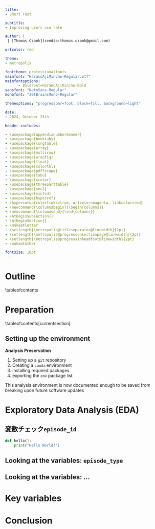```yaml
---
title:
- Short Test

subtitle:
- Improving users use rate

author: |
 | [Thomas Czank](sendto:thomas.czank@gmail.com)

urlcolor: red

theme:
- metropolis

fonttheme: professionalfonts
mainfont: "HaranoAjiMincho-Regular.otf"
mainfontoptions:
      - BoldFont=HaranoAjiMincho-Bold
sansfont: "NotoSans-Regular"
monofont: "JetBrainsMono-Regular"

themeoptions: "progressbar=foot, block=fill, background=light"

date:
- 2024, October 25th

header-includes:

- \usepackage{appendixnumberbeamer}
- \usepackage{booktabs}
- \usepackage{longtable}
- \usepackage{array}
- \usepackage{multirow}
- \usepackage{wrapfig}
- \usepackage{float}
- \usepackage{colortbl}
- \usepackage{pdflscape}
- \usepackage{tabu}
- \usepackage{xcolor}
- \usepackage{threeparttable}
- \usepackage{soul}
- \usepackage{minted}
- \usepackage{hyperref}
- \hypersetup{colorlinks=true, urlcolor=magenta, linkcolor=red}
- \newcommand{\columnsbegin}{\begin{columns}}
- \newcommand{\columnsend}{\end{columns}}
- \AtBeginSubsection{}
- \AtBeginSection{}
- \makeatletter
- \setlength{\metropolis@titleseparator@linewidth}{2pt}
- \setlength{\metropolis@progressonsectionpage@linewidth}{2pt}
- \setlength{\metropolis@progressinheadfoot@linewidth}{2pt}
- \makeatother

fontsize: 10pt
---
```


# Outline

\tableofcontents

# Preparation

\tableofcontents[currentsection]

## Setting up the environment


**Analysis Preservation**

1. Setting up a `git` repository
2. Creating a `conda` environment
3. installing required packages
4. exporting the `env` package list


This analysis environment is now documented enough to be saved from breaking upon future software updates

# Exploratory Data Analysis (EDA)

## 変数チェック`episode_id`

```python
def hello():
    print("Hello World!")
```

## Looking at the variables: `episode_type`

## Looking at the variables: ...

# Key variables

# Conclusion


